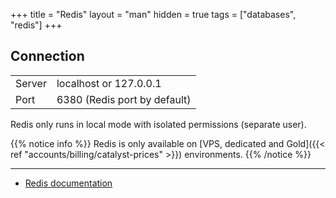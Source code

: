 +++
title = "Redis"
layout = "man"
hidden = true
tags = ["databases", "redis"]
+++

## Connection

|||
|--- |--- |
|Server|localhost or 127.0.0.1|
|Port|6380 (Redis port by default)|

Redis only runs in local mode with isolated permissions (separate user).

{{% notice info %}}
Redis is only available on [VPS, dedicated and Gold]({{< ref "accounts/billing/catalyst-prices" >}}) environments.
{{% /notice %}}

---

- [Redis documentation](https://redis.io/documentation)
